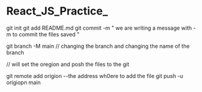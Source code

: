 # React_JS_Practice_


git init
git add README.md
git commit -m " we are writing a message with -m to commit the files  saved "

git branch -M main   // changing the branch and changing the name of the branch

// will set the oregion and posh the files to the git

git remote add origion --the address wh0ere to add the file
git push -u origiopn main

